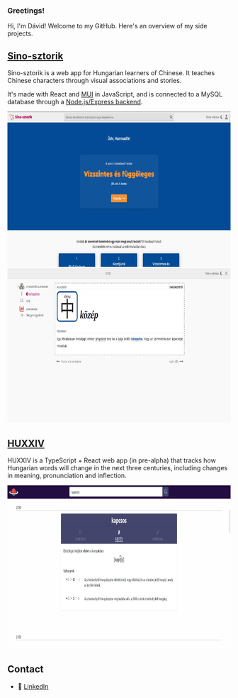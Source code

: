 ### Greetings!

Hi, I'm Dávid! Welcome to my GitHub.
Here's an overview of my side projects.

## [Sino-sztorik](https://github.com/x22tri/sino-sztorik)

Sino-sztorik is a web app for Hungarian learners of Chinese. It teaches Chinese characters through visual associations and stories.

It's made with React and [MUI](https://mui.com) in JavaScript, and is connected to a MySQL database through a [Node.js/Express backend](https://github.com/x22tri/sino-sztorik-backend).

<p align="center">
  <img src="./img/sino-lessonselect.jpg" height="350" />
  <img src="./img/sino-char.jpg" height="350" />
</p>

## [HUXXIV](https://github.com/x22tri/huxxiv)

HUXXIV is a TypeScript + React web app (in pre-alpha) that tracks how Hungarian words will change in the next three centuries, including changes in meaning, pronunciation and inflection.

<p align="center">
  <img src="./img/huxxiv-pron.jpg" height="370" />
</p>

## Contact
- :necktie: [LinkedIn](https://www.linkedin.com/in/d%C3%A1vid-di%C3%B3-3756801b1/)
